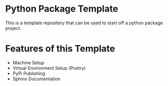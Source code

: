 # Python Package Template

This is a template repository that can be used to start off a python package project.

# Features of this Template

* Machine Setup
* Virtual Environment Setup (Poetry)
* PyPi Publishing
* Sphinx Documentation
